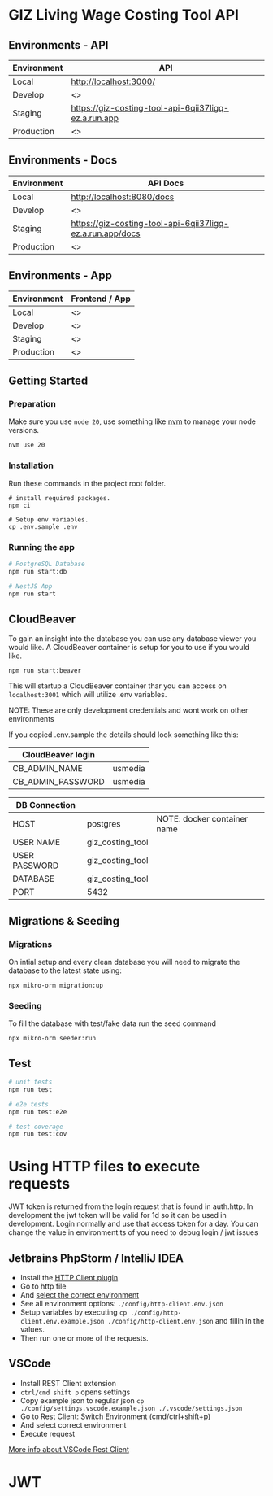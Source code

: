 # GIZ Living Wage Costing Tool API

## Environments - API

| Environment | API                                                    |
| ----------- | ------------------------------------------------------ |
| Local       | <http://localhost:3000/>                               |
| Develop     | <>                                                     |
| Staging     | <https://giz-costing-tool-api-6qii37ligq-ez.a.run.app> |
| Production  | <>                                                     |

## Environments - Docs

| Environment | API Docs                                                    |
| ----------- | ----------------------------------------------------------- |
| Local       | <http://localhost:8080/docs>                                |
| Develop     | <>                                                          |
| Staging     | <https://giz-costing-tool-api-6qii37ligq-ez.a.run.app/docs> |
| Production  | <>                                                          |

## Environments - App

| Environment | Frontend / App |
| ----------- | -------------- |
| Local       | <>             |
| Develop     | <>             |
| Staging     | <>             |
| Production  | <>             |

## Getting Started

### Preparation

Make sure you use `node 20`, use something like [nvm](https://github.com/nvm-sh/nvm) to manage your node versions.

```shell
nvm use 20
```

### Installation

Run these commands in the project root folder.

```shell
# install required packages.
npm ci

# Setup env variables.
cp .env.sample .env
```

### Running the app

```bash
# PostgreSQL Database
npm run start:db

# NestJS App
npm run start
```

## CloudBeaver

To gain an insight into the database you can use any database viewer you would like. A CloudBeaver container is setup for you to use if you would like.

```shell
npm run start:beaver
```

This will startup a CloudBeaver container thar you can access on `localhost:3001` which will utilize .env variables.

NOTE: These are only development credentials and wont work on other environments

If you copied .env.sample the details should look something like this:

| CloudBeaver login |         |
| ----------------- | ------- |
| CB_ADMIN_NAME     | usmedia |
| CB_ADMIN_PASSWORD | usmedia |

| DB Connection |                  |                             |
| ------------- | ---------------- | --------------------------- |
| HOST          | postgres         | NOTE: docker container name |
| USER NAME     | giz_costing_tool |                             |
| USER PASSWORD | giz_costing_tool |                             |
| DATABASE      | giz_costing_tool |                             |
| PORT          | 5432             |                             |

## Migrations & Seeding

### Migrations

On intial setup and every clean database you will need to migrate the database to the latest state using:

```shell
npx mikro-orm migration:up
```

### Seeding

To fill the database with test/fake data run the seed command

```shell
npx mikro-orm seeder:run
```

## Test

```bash
# unit tests
npm run test

# e2e tests
npm run test:e2e

# test coverage
npm run test:cov
```


# Using HTTP files to execute requests

JWT token is returned from the login request that is found in auth.http. In development the jwt token will be valid for 1d so it can be used in development. Login normally and use that access token for a day. You can change the value in environment.ts of you need to debug login / jwt issues

## Jetbrains PhpStorm / IntelliJ IDEA

-   Install the [HTTP Client plugin](https://www.jetbrains.com/help/phpstorm/http-client-in-product-code-editor.html)
-   Go to http file
-   And [select the correct environment](https://www.jetbrains.com/help/phpstorm/exploring-http-syntax.html#environment-variables)
-   See all environment options: `./config/http-client.env.json`
-   Setup variables by executing `cp ./config/http-client.env.example.json ./config/http-client.env.json` and fillin in the values.
-   Then run one or more of the requests.

## VSCode

-   Install REST Client extension
-   `ctrl/cmd shift p` opens settings
-   Copy example json to regular json `cp ./config/settings.vscode.example.json ./.vscode/settings.json`
-   Go to Rest Client: Switch Environment (cmd/ctrl+shift+p)
-   And select correct environment
- Execute request

[More info about VSCode Rest Client](https://www.trpkovski.com/2023/03/19/setting-up-global-variables-in-the-rest-client-vs-code-extension)


# JWT
